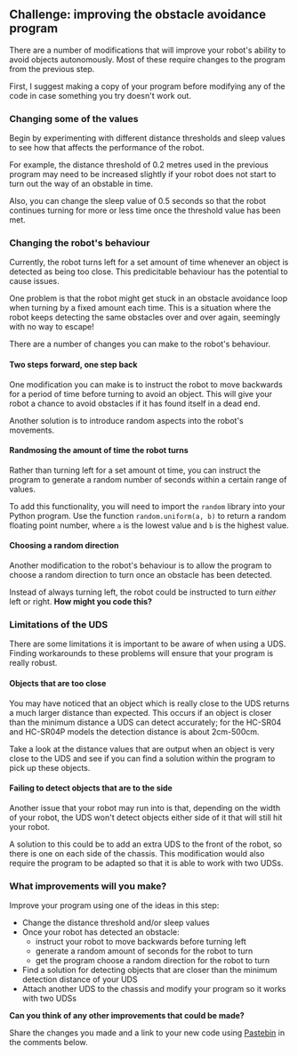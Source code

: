 [comment]: # (
Is this step open? Y/N
If so, short description of this step:
Related links:
Related files:
)

## Challenge: improving the obstacle avoidance program

There are a number of modifications that will improve your robot's ability to avoid objects autonomously. Most of these require changes to the program from the previous step.

First, I suggest making a copy of your program before modifying any of the code in case something you try doesn't work out.

### Changing some of the values

Begin by experimenting with different distance thresholds and sleep values to see how that affects the performance of the robot.

For example, the distance threshold of 0.2 metres used in the previous program may need to be increased slightly if your robot does not start to turn out the way of an obstable in time.

Also, you can change the sleep value of 0.5 seconds so that the robot continues turning for more or less time once the threshold value has been met. 

### Changing the robot's behaviour

Currently, the robot turns left for a set amount of time whenever an object is detected as being too close. This predicitable behaviour has the potential to cause issues. 

One problem is that the robot might get stuck in an obstacle avoidance loop when turning by a fixed amount each time. This is a situation where the robot keeps detecting the same obstacles over and over again, seemingly with no way to escape!

There are a number of changes you can make to the robot's behaviour.

#### Two steps forward, one step back

One modification you can make is to instruct the robot to move backwards for a period of time before turning to avoid an object. This will give your robot a chance to avoid obstacles if it has found itself in a dead end.

Another solution is to introduce random aspects into the robot's movements.

#### Randmosing the amount of time the robot turns

Rather than turning left for a set amount ot time, you can instruct the program to generate a random number of seconds within a certain range of values. 

To add this functionality, you will need to import the `random` library into your Python program. Use the function `random.uniform(a, b)` to return a random floating point number, where `a` is the lowest value and `b` is the highest value.

#### Choosing a random direction

Another modification to the robot's behaviour is to allow the program to choose a random direction to turn once an obstacle has been detected.

Instead of always turning left, the robot could be instructed to turn *either* left or right. **How might you code this?**

### Limitations of the UDS

There are some limitations it is important to be aware of when using a UDS. Finding workarounds to these problems will ensure that your program is really robust. 

#### Objects that are too close

You may have noticed that an object which is really close to the UDS returns a much larger distance than expected. This occurs if an object is closer than the minimum distance a UDS can detect accurately; for the HC-SR04 and HC-SR04P models the detection distance is about 2cm-500cm.

Take a look at the distance values that are output when an object is very close to the UDS and see if you can find a solution within the program to pick up these objects. 

#### Failing to detect objects that are to the side

Another issue that your robot may run into is that, depending on the width of your robot, the UDS won't detect objects either side of it that will still hit your robot. 

A solution to this could be to add an extra UDS to the front of the robot, so there is one on each side of the chassis. This modification would also require the program to be adapted so that it is able to work with two UDSs.

### What improvements will you make? 

Improve your program using one of the ideas in this step:

- Change the distance threshold and/or sleep values
- Once your robot has detected an obstacle:
    - instruct your robot to move backwards before turning left
    - generate a random amount of seconds for the robot to turn
    - get the program choose a random direction for the robot to turn
- Find a solution for detecting objects that are closer than the minimum detection distance of your UDS
- Attach another UDS to the chassis and modify your program so it works with two UDSs

**Can you think of any other improvements that could be made?**

Share the changes you made and a link to your new code using [Pastebin](https://pastebin.com/) in the comments below.
